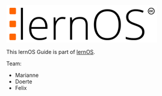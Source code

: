 ![lernOS Logo](https://github.com/cogneon/lernos-core/raw/master/images/lernOS-logo-400px.png)

This lernOS Guide is part of [lernOS](https://lernos.org).

Team:
- Marianne
- Doerte
- Felix
